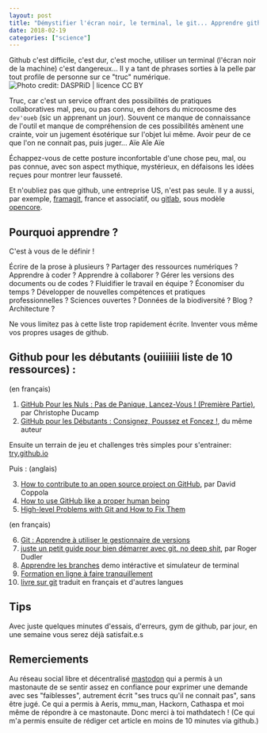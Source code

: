 ```yaml
---
layout: post
title: "Démystifier l'écran noir, le terminal, le git... Apprendre github en douceur | 10 ressources"
date: 2018-02-19
categories: ["science"]
---
```


Github c'est difficile, c'est dur, c'est moche, utiliser un terminal (l'écran noir de la machine) c'est dangereux... Il y a tant de phrases sorties à la pelle par tout profile de personne sur ce "truc" numérique.
![](/images/8148007408_de6e2f28aa_c.jpg "Photo credit: DASPRiD | licence CC BY")

Truc, car c'est un service offrant des possibilités de pratiques collaboratives mal, peu, ou pas connu, en dehors du microcosme des `dev'oueb` (sic un apprenant un jour). Souvent ce manque de connaissance de l'outil et manque de compréhension de ces possibilités amènent une crainte, voir un jugement ésotérique sur l'objet lui même. Avoir peur de ce que l'on ne connait pas, puis juger... Aïe Aîe Aïe

Échappez-vous de cette posture inconfortable d'une chose peu, mal, ou pas connue, avec son aspect mythique, mystérieux, en défaisons les idées reçues pour montrer leur fausseté. 

Et n'oubliez pas que github, une entreprise US, n'est pas seule. Il y a aussi, par exemple, [framagit](https://framagit.org/public/projects), france et associatif, ou [gitlab](https://about.gitlab.com), sous modèle [opencore](https://fr.wikipedia.org/wiki/Open_core).

## Pourquoi apprendre ?

C'est à vous de le définir !

Écrire de la prose à plusieurs ? Partager des ressources numériques ? Apprendre à coder ? Apprendre à collaborer ? Gérer les versions des documents ou de codes ? Fluidifier le travail en équipe ? Économiser du temps ? Développer de nouvelles compétences et pratiques professionnelles ? Sciences ouvertes ? Données de la biodiversité ? Blog ? Architecture ?

Ne vous limitez pas à cette liste trop rapidement écrite. Inventer vous même vos propres usages de github.

## Github pour les débutants (ouiiiiiii liste de 10 ressources) :

(en français)
1. [GitHub Pour les Nuls : Pas de Panique, Lancez-Vous ! (Première Partie)](https://www.christopheducamp.com/2013/12/15/github-pour-nuls-partie-1/), par Christophe Ducamp
2. [GitHub pour les Débutants : Consignez, Poussez et Foncez !](https://www.christopheducamp.com/2013/12/16/github-pour-nuls-partie-2/), du même auteur

Ensuite un terrain de jeu et challenges très simples pour s'entrainer: [try.github.io](https://try.github.io/levels/1/challenges/1)

Puis :
(anglais)

3. [How to contribute to an open source project on GitHub](http://blog.davidecoppola.com/2016/11/howto-contribute-to-open-source-project-on-github/), par David Coppola
4. [How to use GitHub like a proper human being](https://stories.devacademy.la/how-to-use-github-like-a-proper-human-being-1a9c895c4e13)
5. [High-level Problems with Git and How to Fix Them](https://gregoryszorc.com/blog/2017/12/11/high-level-problems-with-git-and-how-to-fix-them)

(en français)

6. [Git : Apprendre à utiliser le gestionnaire de versions](http://borntocode.fr/git-tutoriel-et-configuration-sur-le-gestionnaire-de-versions/)
7. [juste un petit guide pour bien démarrer avec git. no deep shit](https://rogerdudler.github.io/git-guide/index.fr.html), par  Roger Dudler
8. [Apprendre les branches](https://learngitbranching.js.org) demo intéractive et simulateur de terminal
9. [Formation en ligne à faire tranquillement](https://www.grafikart.fr/formations/git)
10. [livre sur git](https://git-scm.com/book/en/v2) traduit en français et d'autres langues

## Tips

Avec juste quelques minutes d'essais, d'erreurs, gym de github, par jour, en une semaine vous serez déjà satisfait.e.s

## Remerciements

Au réseau social libre et décentralisé [mastodon](https://mastodon.social/about) qui a permis à un mastonaute de se sentir assez en confiance pour exprimer une demande avec ses "faiblesses", autrement écrit "ses trucs qu'il ne connait pas", sans être jugé. Ce qui a permis à Aeris, mmu_man, Hackorn, Cathaspa et moi même de répondre à ce mastonaute. Donc merci à toi mathdatech ! 
(Ce qui m'a permis ensuite de rédiger cet article en moins de 10 minutes via github.)
